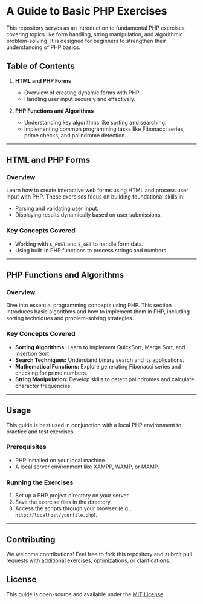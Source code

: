 # A Guide to Basic PHP Exercises

This repository serves as an introduction to fundamental PHP exercises, covering topics like form handling, string manipulation, and algorithmic problem-solving. It is designed for beginners to strengthen their understanding of PHP basics.

## Table of Contents

1. **HTML and PHP Forms**
   - Overview of creating dynamic forms with PHP.
   - Handling user input securely and effectively.

2. **PHP Functions and Algorithms**
   - Understanding key algorithms like sorting and searching.
   - Implementing common programming tasks like Fibonacci series, prime checks, and palindrome detection.

---

## HTML and PHP Forms

### Overview
Learn how to create interactive web forms using HTML and process user input with PHP. These exercises focus on building foundational skills in:
- Parsing and validating user input.
- Displaying results dynamically based on user submissions.

### Key Concepts Covered
- Working with `$_POST` and `$_GET` to handle form data.
- Using built-in PHP functions to process strings and numbers.

---

## PHP Functions and Algorithms

### Overview
Dive into essential programming concepts using PHP. This section introduces basic algorithms and how to implement them in PHP, including sorting techniques and problem-solving strategies.

### Key Concepts Covered
- **Sorting Algorithms:** Learn to implement QuickSort, Merge Sort, and Insertion Sort.
- **Search Techniques:** Understand binary search and its applications.
- **Mathematical Functions:** Explore generating Fibonacci series and checking for prime numbers.
- **String Manipulation:** Develop skills to detect palindromes and calculate character frequencies.

---

## Usage

This guide is best used in conjunction with a local PHP environment to practice and test exercises.

### Prerequisites
- PHP installed on your local machine.
- A local server environment like XAMPP, WAMP, or MAMP.

### Running the Exercises
1. Set up a PHP project directory on your server.
2. Save the exercise files in the directory.
3. Access the scripts through your browser (e.g., `http://localhost/yourfile.php`).

---

## Contributing
We welcome contributions! Feel free to fork this repository and submit pull requests with additional exercises, optimizations, or clarifications.

## License
This guide is open-source and available under the [MIT License](LICENSE).
